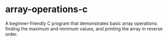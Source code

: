 # array-operations-c
A beginner-friendly C program that demonstrates basic array operations: finding the maximum and minimum values, and printing the array in reverse order.
